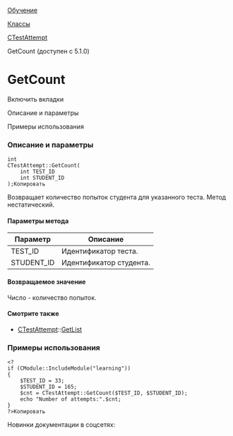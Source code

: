 [Обучение](/api_help/learning/index.php)

[Классы](/api_help/learning/classes/index.php)

[CTestAttempt](/api_help/learning/classes/ctestattempt/index.php)

GetCount (доступен с 5.1.0)

GetCount
========

Включить вкладки

Описание и параметры

Примеры использования

### Описание и параметры

```
int
CTestAttempt::GetCount(
	int TEST_ID
	int STUDENT_ID
);Копировать
```

Возвращает количество попыток студента для указанного теста. Метод нестатический.

#### Параметры метода

| Параметр | Описание |
| --- | --- |
| TEST\_ID | Идентификатор теста. |
| STUDENT\_ID | Идентификатор студента. |

#### Возвращаемое значение

Число - количество попыток.

#### Смотрите также

- [CTestAttempt](/api_help/learning/classes/ctestattempt/index.php)::[GetList](/api_help/learning/classes/ctestattempt/getlist.php)

### Примеры использования

```
<?
if (CModule::IncludeModule("learning"))
{
	$TEST_ID = 33;
	$STUDENT_ID = 165;
	$cnt = CTestAttempt::GetCount($TEST_ID, $STUDENT_ID);
	echo "Number of attempts:".$cnt;
}
?>Копировать
```

Новинки документации в соцсетях: